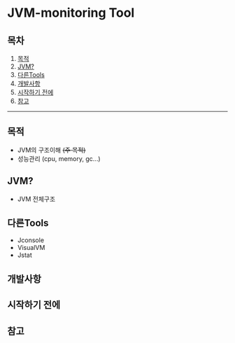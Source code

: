 # **JVM-monitoring Tool**

## 목차
1. [목적](#목적)
2. [JVM?](#JVM?)
3. [다른Tools](#tools)
4. [개발사항](#개발사항)
5. [시작하기 전에](#before-start)
6. [참고](#ref)

----

## 목적
* JVM의 구조이해 ~~(주 목적)~~
* 성능관리 (cpu, memory, gc...)
## JVM?
* JVM 전체구조
## 다른Tools
* Jconsole
* VisualVM
* Jstat
## 개발사항
## 시작하기 전에
## 참고
